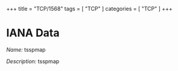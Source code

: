 +++
title = "TCP/1568"
tags = [ "TCP" ]
categories = [ "TCP" ]
+++

# IANA Data

_Name:_ tsspmap

_Description:_ tsspmap

